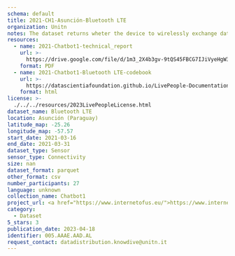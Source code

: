 ```yaml
---
schema: default
title: 2021-CH1-Asunción-Bluetooth LTE
organization: Unitn
notes: The dataset returns wheter the device to wirelessly exchange data with other Bluetooth Low Energy devices. The dataset was collected as part of the WeNet project, a Horizon 2020 funded project that aims at developing a diversity-aware, machine-mediated paradigm for social interactions.
resources:
  - name: 2021-Chatbot1-technical_report
    url: >-
      https://drive.google.com/file/d/1m3_2X4b3gv-9tQS45FBCG7IJiVyeHgW3/view?usp=sharing
    format: PDF
  - name: 2021-Chatbot1-Bluetooth LTE-codebook
    url: >-
      https://datascientiafoundation.github.io/LivePeople-Documentation/2021-Chatbot1/2021_CH1_bluetoothlowenergyevent.html
    format: html
license: >-
  ./../../resources/2023LivePeopleLicense.html
dataset_name: Bluetooth LTE
location: Asunción (Paraguay)
latitude_map: -25.26
longitude_map: -57.57
start_date: 2021-03-16
end_date: 2021-03-31
dataset_type: Sensor
sensor_type: Connectivity
size: nan
dataset_format: parquet
other_format: csv
number_participants: 27
language: unknown
collection_name: Chatbot1
project_url: <a href="https://www.internetofus.eu/">https://www.internetofus.eu/</a>
category:
  - Dataset
5_stars: 3
publication_date: 2023-04-18
identifier: 005.AAAE.AAD.AL
request_contact: datadistribution.knowdive@unitn.it
---
```

